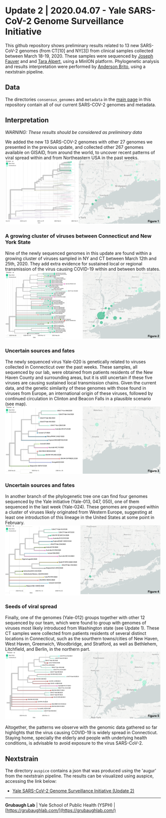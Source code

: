 # Update 2 | 2020.04.07 - Yale SARS-CoV-2 Genome Surveillance Initiative
This github repository shows preliminary results related to 13 new SARS-CoV-2 genomes (from CT[10] and NY[3]) from clinical samples collected between March 18-19, 2020. These samples were sequenced by [Joseph Fauver](https://twitter.com/JosephFauver) and and [Tara Alpert](https://twitter.com/tdalpert), using a MinION platform. Phylogenetic analysis and results interpretation were performed by [Anderson Brito](https://twitter.com/AndersonBrito_), using a nextstrain pipeline.

## Data
The directories `consensus_genomes` and `metadata` in the [main page](https://github.com/grubaughlab/CT-SARS-CoV-2) in this repository contain all of our current SARS-COV-2 genomes and metadata.

## Interpretation

*WARNING: These results should be considered as preliminary data*

We added the new 13 SARS-COV-2 genomes with other 27 genomes we presented in the previous update, and collected other 267 genomes available on GISAID, from around the world, to uncover recent patterns of viral spread within and from Northeastern USA in the past weeks.
![big picture](Picture1.png)

### A growing cluster of viruses between Connecticut and New York State
Nine of the newly sequenced genomes in this update are found within a growing cluster of viruses sampled in NY and CT between March 12th and 25th, 2020. They add extra evidence for sustained local or regional transmission of the virus causing COVID-19 within and between both states.
![NY-CT clade](Picture2.png)

### Uncertain sources and fates
The newly sequenced virus Yale-020 is genetically related to viruses collected in Connecticut over the past weeks. These samples, all sequenced by our lab, were obtained from patients residents of the New Haven County and surrounding areas, but it is still uncertain if these five viruses are causing sustained local transmission chains. Given the current data, and the genetic similarity of these genomes with those found in viruses from Europe, an international origin of these viruses, followed by continued circulation in Clinton and Beacon Falls in a plausible scenario (see map).
![small CT clade](Picture3.png)

### Uncertain sources and fates
In another branch of the phylogenetic tree one can find four genomes sequenced by the Yale initiative (Yale-013, 047, 050), one of them sequenced in the last week (Yale-024). These genomes are grouped within a cluster of viruses likely originated from Western Europe, suggesting at least one introduction of this lineage in the United States at some point in February.
![European clade](Picture4.png)

### Seeds of viral spread
Finally, one of the genomes (Yale-012) groups together with other 12 sequenced by our team, which were found to group with genomes of viruses most likely introduced from Washington state (see Update 1). These CT samples were collected from patients residents of several distinct locations in Connecticut, such as the sourthern towns/cities of New Haven, West Haven, Greenwich, Woodbridge, and Stratford, as well as Bethlehem, Litchfield, and Berlin, in the northern part.
![WA clade](Picture5.png)

Altogether, the patterns we observe with the genomic data gathered so far highlights that the virus causing COVID-19 is widely spread in Connecticut. Staying home, specially the elderly and people with underlying health conditions, is advisable to avoid exposure to the virus SARS-CoV-2.

## Nextstrain

The directory `auspice` contains a json that was produced using the 'augur' from the nextstrain pipeline. The results can be visualized using auspice, accessing the link below:

* [Yale SARS-CoV-2 Genome Surveillance Initiative (Update 2)](https://nextstrain.org/community/grubaughlab/CT-SARS-CoV-2/update2)


---

**Grubaugh Lab** | Yale School of Public Health (YSPH) | [https://grubaughlab.com/](https://grubaughlab.com/)

